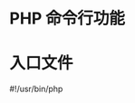 # PHP 命令行功能

# 入口文件
#!/usr/bin/php
<?php
// cli 模式运行
require './vendor/autoload.php';
// 配置读取有数据库信息的配置文件
Console\config::set('config_path','./Application/Common/Conf/config.php');
// 配置tp代码根目录
Console\config::set('app_path','./Application/');
// 开始执行
$statuc = Console\Start::run( $argv );

echo $statuc;
